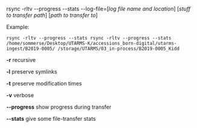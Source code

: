 rsync -rltv --progress --stats --log-file=[*log file name and location*] [*stuff to transfer path*] [*path to transfer to*]


Example: 

```
rsync -rltv --progress --stats rsync -rltv --progress --stats /home/sommerse/Desktop/UTARMS-K/accessions_born-digital/utarms-ingest/B2019-0005/ /storage/UTARMS/03_in-process/B2019-0005_Kidd
```

**-r** recursive

**-l** preserve symlinks

**-t** preserve modification times

**-v** verbose

**--progress** show progress during transfer

**--stats** give some file-transfer stats
